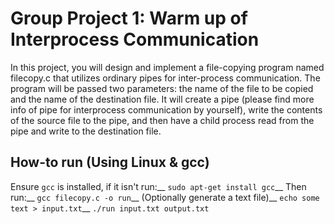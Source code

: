 # Group Project 1: Warm up of Interprocess Communication
In this project, you will design and implement a file-copying program named filecopy.c that utilizes
ordinary pipes for inter-process communication. The program will be passed two parameters: the name of
the file to be copied and the name of the destination file. It will create a pipe (please find more info of pipe
for interprocess communication by yourself), write the contents of the source file to the pipe, and then have
a child process read from the pipe and write to the destination file.

## How-to run (Using Linux & gcc)
Ensure `gcc` is installed, if it isn't run:__
`sudo apt-get install gcc`__
Then run:__
`gcc filecopy.c -o run`__
(Optionally generate a text file)__ 
`echo some text > input.txt`__
`./run input.txt output.txt`
